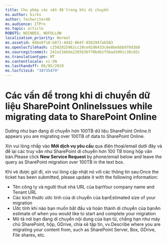```yaml
---
title: Cho phép các vấn đề trong khi di chuyển
ms.author: kirks
author: Techwriter40
ms.audience: ITPro
ms.topic: article
ROBOTS: NOINDEX, NOFOLLOW
localization_priority: Normal
ms.assetid: 686e8f18-b871-4dd2-864f-8562947ab583
ms.openlocfilehash: c2502825962cc20ce92d6433c6e8bebbb978d3b0
ms.sourcegitcommit: 241e21b6da226563bf70bdb1f5bad3d91c38cd2c
ms.translationtype: MT
ms.contentlocale: vi-VN
ms.lasthandoff: 06/05/2019
ms.locfileid: "34735479"
---
```

# <a name="issues-while-migrating-data-to-sharepoint-online"></a><span data-ttu-id="8637c-102">Các vấn đề trong khi di chuyển dữ liệu SharePoint Online</span><span class="sxs-lookup"><span data-stu-id="8637c-102">Issues while migrating data to SharePoint Online</span></span>

<span data-ttu-id="8637c-103">Dường như bạn đang di chuyển hơn 100TB dữ liệu SharePoint Online.</span><span class="sxs-lookup"><span data-stu-id="8637c-103">It appears you are migrating over 100TB of data to SharePoint Online.</span></span>

<span data-ttu-id="8637c-104">Xin vui lòng nhấp vào **Mới dịch vụ yêu cầu** qua điện thoại/email dưới đây và để lại các truy vấn như SharePoint di chuyển hơn 100 TB trong hộp văn bản.</span><span class="sxs-lookup"><span data-stu-id="8637c-104">Please click **New Service Request** by phone/email below and leave the query as SharePoint migration over 100TB in the text box.</span></span>

<span data-ttu-id="8637c-105">Khi vé được gửi đi, xin vui lòng cập nhật nó với các thông tin sau:</span><span class="sxs-lookup"><span data-stu-id="8637c-105">Once the ticket has been submitted, please update it with the following information:</span></span> 

- <span data-ttu-id="8637c-106">Tên công ty và người thuê nhà URL của bạn</span><span class="sxs-lookup"><span data-stu-id="8637c-106">Your company name and Tenant URL</span></span>
- <span data-ttu-id="8637c-107">Các kích thước ước tính của di chuyển của bạn</span><span class="sxs-lookup"><span data-stu-id="8637c-107">Estimated size of your migration</span></span>
- <span data-ttu-id="8637c-108">Ước tính khi nào bạn muốn bắt đầu và hoàn thành di chuyển của bạn</span><span class="sxs-lookup"><span data-stu-id="8637c-108">An estimate of when you would like to start and complete your migration</span></span>
- <span data-ttu-id="8637c-109">Mô tả nơi bạn đang di chuyển nội dung của bạn từ, chẳng hạn như máy chủ SharePoint, hộp, GDrive, chia sẻ tập tin, vv.</span><span class="sxs-lookup"><span data-stu-id="8637c-109">Describe where you are migrating your content from, such as SharePoint Server, Box, GDrive, File shares, etc.</span></span>


  

